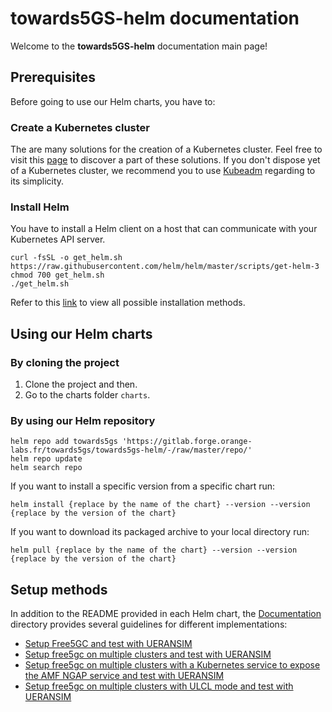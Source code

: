 # towards5GS-helm documentation

Welcome to the **towards5GS-helm** documentation main page!

## Prerequisites

Before going to use our Helm charts, you have to:

### Create a Kubernetes cluster
The are many solutions for the creation of a Kubernetes cluster. Feel free to visit this [page](https://kubernetes.io/fr/docs/setup/pick-right-solution/) to discover a part of these solutions.
If you don't dispose yet of a Kubernetes cluster, we recommend you to use [Kubeadm](https://kubernetes.io/docs/setup/production-environment/tools/kubeadm/create-cluster-kubeadm/) regarding to its simplicity.

### Install Helm
You have to install a Helm client on a host that can communicate with your Kubernetes API server. 
```console
curl -fsSL -o get_helm.sh https://raw.githubusercontent.com/helm/helm/master/scripts/get-helm-3
chmod 700 get_helm.sh
./get_helm.sh
```
Refer to this [link](https://helm.sh/docs/intro/install/) to view all possible installation methods.

## Using our Helm charts

### By cloning the project
1. Clone the project and then.
2. Go to the charts folder `charts`.

### By using our Helm repository
```console
helm repo add towards5gs 'https://gitlab.forge.orange-labs.fr/towards5gs/towards5gs-helm/-/raw/master/repo/'
helm repo update
helm search repo
```
If you want to install a specific version from a specific chart run:
```console
helm install {replace by the name of the chart} --version --version {replace by the version of the chart}
```
If you want to download its packaged archive to your local directory run:
```console
helm pull {replace by the name of the chart} --version --version {replace by the version of the chart}
```

## Setup methods
In addition to the README provided in each Helm chart, the [Documentation](.) directory provides several guidelines for different implementations:
 - [Setup Free5GC and test with UERANSIM](demo/Setup-free5gc-and-test-with-UERANSIM.md)
 - [Setup free5gc on multiple clusters and test with UERANSIM](demo/Setup-free5gc-on-multiple-clusters-and-test-with-UERANSIM.md)
 - [Setup free5gc on multiple clusters with a Kubernetes service to expose the AMF NGAP service and test with UERANSIM](demo/Setup-free5gc-with-a-Kubernetes-service-to-expose-the-AMF-NGAP-service-and-test-with-UERANSIM.md)
 - [Setup free5gc on multiple clusters with ULCL mode and test with UERANSIM](demo/Setup-free5gc-on-multiple-clusters-with-ULCL-mode-and-test-with-UERANSIM.md)





